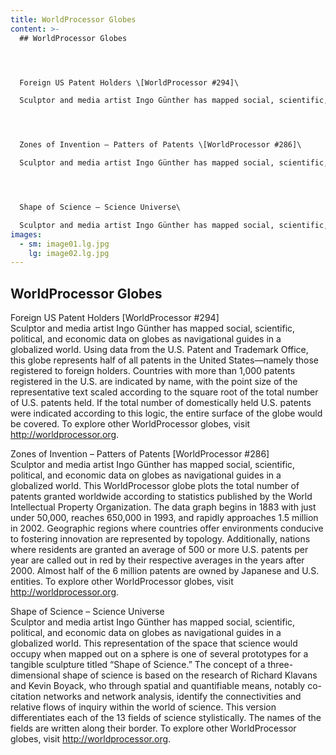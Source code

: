 ```yaml
---
title: WorldProcessor Globes
content: >-
  ## WorldProcessor Globes




  Foreign US Patent Holders \[WorldProcessor #294]\

  Sculptor and media artist Ingo Günther has mapped social, scientific, political, and economic data on globes as navigational guides in a globalized world. Using data from the U.S. Patent and Trademark Office, this globe represents half of all patents in the United States—namely those registered to foreign holders. Countries with more than 1,000 patents registered in the U.S. are indicated by name, with the point size of the representative text scaled according to the square root of the total number of U.S. patents held. If the total number of domestically held U.S. patents were indicated according to this logic, the entire surface of the globe would be covered. To explore other WorldProcessor globes, visit <http://worldprocessor.org>.




  Zones of Invention – Patters of Patents \[WorldProcessor #286]\

  Sculptor and media artist Ingo Günther has mapped social, scientific, political, and economic data on globes as navigational guides in a globalized world. This WorldProcessor globe plots the total number of patents granted worldwide according to statistics published by the World Intellectual Property Organization. The data graph begins in 1883 with just under 50,000, reaches 650,000 in 1993, and rapidly approaches 1.5 million in 2002. Geographic regions where countries offer environments conducive to fostering innovation are represented by topology. Additionally, nations where residents are granted an average of 500 or more U.S. patents per year are called out in red by their respective averages in the years after 2000. Almost half of the 6 million patents are owned by Japanese and U.S. entities. To explore other WorldProcessor globes, visit <http://worldprocessor.org>.




  Shape of Science – Science Universe\

  Sculptor and media artist Ingo Günther has mapped social, scientific, political, and economic data on globes as navigational guides in a globalized world. This representation of the space that science would occupy when mapped out on a sphere is one of several prototypes for a tangible sculpture titled “Shape of Science.” The concept of a three-dimensional shape of science is based on the research of Richard Klavans and Kevin Boyack, who through spatial and quantifiable means, notably co-citation networks and network analysis, identify the connectivities and relative flows of inquiry within the world of science. This version differentiates each of the 13 fields of science stylistically. The names of the fields are written along their border. To explore other WorldProcessor globes, visit <http://worldprocessor.org>.
images:
  - sm: image01.lg.jpg
    lg: image02.lg.jpg
---
```

## WorldProcessor Globes



Foreign US Patent Holders \[WorldProcessor #294]\
Sculptor and media artist Ingo Günther has mapped social, scientific, political, and economic data on globes as navigational guides in a globalized world. Using data from the U.S. Patent and Trademark Office, this globe represents half of all patents in the United States—namely those registered to foreign holders. Countries with more than 1,000 patents registered in the U.S. are indicated by name, with the point size of the representative text scaled according to the square root of the total number of U.S. patents held. If the total number of domestically held U.S. patents were indicated according to this logic, the entire surface of the globe would be covered. To explore other WorldProcessor globes, visit <http://worldprocessor.org>.



Zones of Invention – Patters of Patents \[WorldProcessor #286]\
Sculptor and media artist Ingo Günther has mapped social, scientific, political, and economic data on globes as navigational guides in a globalized world. This WorldProcessor globe plots the total number of patents granted worldwide according to statistics published by the World Intellectual Property Organization. The data graph begins in 1883 with just under 50,000, reaches 650,000 in 1993, and rapidly approaches 1.5 million in 2002. Geographic regions where countries offer environments conducive to fostering innovation are represented by topology. Additionally, nations where residents are granted an average of 500 or more U.S. patents per year are called out in red by their respective averages in the years after 2000. Almost half of the 6 million patents are owned by Japanese and U.S. entities. To explore other WorldProcessor globes, visit <http://worldprocessor.org>.



Shape of Science – Science Universe\
Sculptor and media artist Ingo Günther has mapped social, scientific, political, and economic data on globes as navigational guides in a globalized world. This representation of the space that science would occupy when mapped out on a sphere is one of several prototypes for a tangible sculpture titled “Shape of Science.” The concept of a three-dimensional shape of science is based on the research of Richard Klavans and Kevin Boyack, who through spatial and quantifiable means, notably co-citation networks and network analysis, identify the connectivities and relative flows of inquiry within the world of science. This version differentiates each of the 13 fields of science stylistically. The names of the fields are written along their border. To explore other WorldProcessor globes, visit <http://worldprocessor.org>.